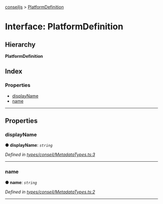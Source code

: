 [conseiljs](../README.md) > [PlatformDefinition](../interfaces/platformdefinition.md)

# Interface: PlatformDefinition

## Hierarchy

**PlatformDefinition**

## Index

### Properties

* [displayName](platformdefinition.md#displayname)
* [name](platformdefinition.md#name)

---

## Properties

<a id="displayname"></a>

###  displayName

**● displayName**: *`string`*

*Defined in [types/conseil/MetadataTypes.ts:3](https://github.com/Cryptonomic/ConseilJS/blob/e4b4aa7/src/types/conseil/MetadataTypes.ts#L3)*

___
<a id="name"></a>

###  name

**● name**: *`string`*

*Defined in [types/conseil/MetadataTypes.ts:2](https://github.com/Cryptonomic/ConseilJS/blob/e4b4aa7/src/types/conseil/MetadataTypes.ts#L2)*

___

